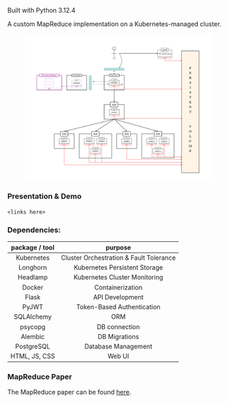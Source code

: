 Built with Python 3.12.4

A custom MapReduce implementation on a Kubernetes-managed cluster.

  <figure>
      <img src="./cluster_architecture.svg" alt="Container on Image"   />
      <!-- <figcaption>An elephant at sunset</figcaption> -->
  </figure>

### Presentation & Demo
`<links here>`

### Dependencies:
| **package / tool** | **purpose** |
|:---:|:---:|
| Kubernetes | Cluster Orchestration & Fault Tolerance |
| Longhorn | Kubernetes Persistent Storage |
| Headlamp | Kubernetes Cluster Monitoring |
| Docker | Containerization |
| Flask | API Development |
| PyJWT | Token-Based Authentication |
| SQLAlchemy| ORM |
| psycopg | DB connection |
| Alembic | DB Migrations |
| PostgreSQL | Database Management |
| HTML, JS, CSS | Web UI |


### MapReduce Paper
The MapReduce paper can be found <a href="https://www.usenix.org/legacy/publications/library/proceedings/osdi04/tech/full_papers/dean/dean.pdf">here</a>.
